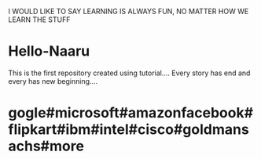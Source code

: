 
I WOULD LIKE TO SAY LEARNING IS ALWAYS FUN, NO MATTER HOW WE LEARN THE STUFF

# Hello-Naaru
This is the first repository created using tutorial....
Every story has end and every has new beginning....
# gogle#microsoft#amazonfacebook#flipkart#ibm#intel#cisco#goldmansachs#more

